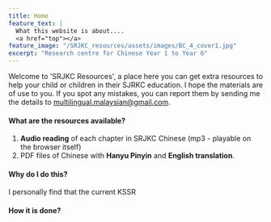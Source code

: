 ```yaml
---
title: Home
feature_text: |
  What this website is about....
  <a href="top"></a>
feature_image: "/SRJKC_resources/assets/images/BC_4_cover1.jpg"
excerpt: "Research centre for Chinese Year 1 to Year 6"
---
```


Welcome to 'SRJKC Resources', a place here you can get extra resources to help your child or children in their SJRKC education. I hope the materials are of use to you. If you spot any mistakes, you can report them by sending me the details to multilingual.malaysian@gmail.com.

#### What are the resources available?
1. **Audio reading** of each chapter in SRJKC Chinese (mp3 - playable on the browser itself)
2. PDF files of Chinese with **Hanyu Pinyin** and **English translation**.

#### Why do I do this?
I personally find that the current KSSR

#### How it is done?


